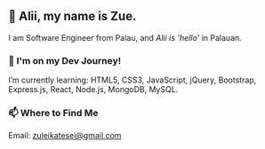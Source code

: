 ## 👋 Alii, my name is Zue. 
I am Software Engineer from Palau, and *Alii is 'hello'* in Palauan. 

### 🌱 I'm on my Dev Journey!  
I’m currently learning: HTML5, CSS3, JavaScript, jQuery, Bootstrap, Express.js, React, Node.js, MongoDB, MySQL.


### 📫 Where to Find Me  
Email: zuleikatesei@gmail.com

<!---
zuetesei/zuetesei is a ✨ special ✨ repository because its `README.md` (this file) appears on your GitHub profile.
You can click the Preview link to take a look at your changes.
--->
